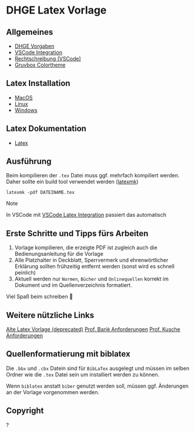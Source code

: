 # DHGE Latex Vorlage

## Allgemeines

- [DHGE Vorgaben](https://www.dhge.de/DHGE/dam/jcr:6e5d8217-0965-42fe-8982-c7515c12f0b9/Hinweise_und_Empfehlungen_schr_Arb_Technik_Gera_2023.pdf)
- [VSCode Integration](https://marketplace.visualstudio.com/items?itemName=James-Yu.latex-workshop)
- [Rechtschreibung (VSCode)](https://marketplace.visualstudio.com/items?itemName=ltex-plus.vscode-ltex-plus)
- [Gruvbox Colortheme](https://marketplace.visualstudio.com/items?itemName=jdinhlife.gruvbox)

## Latex Installation

* [MacOS](https://www.tug.org/mactex/)
* [Linux](https://wiki.debian.org/Latex)
* [Windows](https://miktex.org/)

## Latex Dokumentation

* [Latex](https://www.latex-project.org/help/documentation/)


## Ausführung

Beim kompilieren der `.tex` Datei muss ggf. mehrfach kompiliert werden.
Daher sollte ein build tool verwendet werden ([latexmk](https://ctan.org/pkg/latexmk/))

```
latexmk -pdf DATEINAME.tex
```
> [!NOTE]
> In VSCode mit [VSCode Latex Integration](https://marketplace.visualstudio.com/items?itemName=James-Yu.latex-workshop) passiert das automatisch

## Erste Schritte und Tipps fürs Arbeiten

1. Vorlage kompilieren, die erzeigte PDF ist zugleich auch die Bedienungsanleitung für die Vorlage
2. Alle Platzhalter in Deckblatt, Sperrvermerk und ehrenwörtlicher Erklärung sollten frühzeitig entfernt werden (sonst wird es schnell peinlich)
3. Aktuell werden nur `Normen`, `Bücher` und `Onlinequellen` korrekt im Dokument und im Quellenverzeichnis formatiert.

Viel Spaß beim schreiben 🚀

## Weitere nützliche Links

[Alte Latex Vorlage (deprecated)](https://github.com/RvNovae/dhge-latex/issues)
[Prof. Bariè Anforderungen](https://github.com/DanielBarie/HinweiseAnfertigungArbeiten)
[Prof. Kusche Anforderungen](https://www.computerix.info/)

## Quellenformatierung mit biblatex

Die `.bbx` und `.cbx` Datein sind für `BibLaTex` ausgelegt und müssen im selben Ordner wie die `.tex` Datei sein um installiert werden zu können.

Wenn `biblatex` anstatt `biber` genutzt werden soll, müssen ggf. Änderungen an der Vorlage vorgenommen werden.

## Copyright

?
